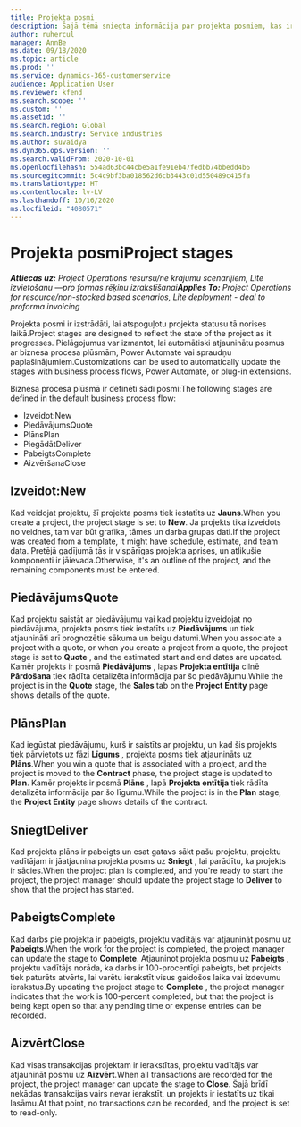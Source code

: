 ```yaml
---
title: Projekta posmi
description: Šajā tēmā sniegta informācija par projekta posmiem, kas ir pieejami Microsoft Dynamics Project Operations.
author: ruhercul
manager: AnnBe
ms.date: 09/18/2020
ms.topic: article
ms.prod: ''
ms.service: dynamics-365-customerservice
audience: Application User
ms.reviewer: kfend
ms.search.scope: ''
ms.custom: ''
ms.assetid: ''
ms.search.region: Global
ms.search.industry: Service industries
ms.author: suvaidya
ms.dyn365.ops.version: ''
ms.search.validFrom: 2020-10-01
ms.openlocfilehash: 554ad63bc44cbe5a1fe91eb47fedbb74bbedd4b6
ms.sourcegitcommit: 5c4c9bf3ba018562d6cb3443c01d550489c415fa
ms.translationtype: HT
ms.contentlocale: lv-LV
ms.lasthandoff: 10/16/2020
ms.locfileid: "4080571"
---
```

# <a name="project-stages"></a><span data-ttu-id="34152-103">Projekta posmi</span><span class="sxs-lookup"><span data-stu-id="34152-103">Project stages</span></span>

<span data-ttu-id="34152-104">_**Attiecas uz:** Project Operations resursu/ne krājumu scenārijiem, Lite izvietošanu —pro formas rēķinu izrakstīšanai_</span><span class="sxs-lookup"><span data-stu-id="34152-104">_**Applies To:** Project Operations for resource/non-stocked based scenarios, Lite deployment - deal to proforma invoicing_</span></span>

<span data-ttu-id="34152-105">Projekta posmi ir izstrādāti, lai atspoguļotu projekta statusu tā norises laikā.</span><span class="sxs-lookup"><span data-stu-id="34152-105">Project stages are designed to reflect the state of the project as it progresses.</span></span> <span data-ttu-id="34152-106">Pielāgojumus var izmantot, lai automātiski atjauninātu posmus ar biznesa procesa plūsmām, Power Automate vai spraudņu paplašinājumiem.</span><span class="sxs-lookup"><span data-stu-id="34152-106">Customizations can be used to automatically update the stages with business process flows, Power Automate, or plug-in extensions.</span></span>

<span data-ttu-id="34152-107">Biznesa procesa plūsmā ir definēti šādi posmi:</span><span class="sxs-lookup"><span data-stu-id="34152-107">The following stages are defined in the default business process flow:</span></span>

- <span data-ttu-id="34152-108">Izveidot:</span><span class="sxs-lookup"><span data-stu-id="34152-108">New</span></span>
- <span data-ttu-id="34152-109">Piedāvājums</span><span class="sxs-lookup"><span data-stu-id="34152-109">Quote</span></span>
- <span data-ttu-id="34152-110">Plāns</span><span class="sxs-lookup"><span data-stu-id="34152-110">Plan</span></span>
- <span data-ttu-id="34152-111">Piegādāt</span><span class="sxs-lookup"><span data-stu-id="34152-111">Deliver</span></span>
- <span data-ttu-id="34152-112">Pabeigts</span><span class="sxs-lookup"><span data-stu-id="34152-112">Complete</span></span>
- <span data-ttu-id="34152-113">Aizvēršana</span><span class="sxs-lookup"><span data-stu-id="34152-113">Close</span></span> 

## <a name="new"></a><span data-ttu-id="34152-114">Izveidot:</span><span class="sxs-lookup"><span data-stu-id="34152-114">New</span></span>

<span data-ttu-id="34152-115">Kad veidojat projektu, šī projekta posms tiek iestatīts uz **Jauns**.</span><span class="sxs-lookup"><span data-stu-id="34152-115">When you create a project, the project stage is set to **New**.</span></span> <span data-ttu-id="34152-116">Ja projekts tika izveidots no veidnes, tam var būt grafika, tāmes un darba grupas dati.</span><span class="sxs-lookup"><span data-stu-id="34152-116">If the project was created from a template, it might have schedule, estimate, and team data.</span></span> <span data-ttu-id="34152-117">Pretējā gadījumā tās ir vispārīgas projekta aprises, un atlikušie komponenti ir jāievada.</span><span class="sxs-lookup"><span data-stu-id="34152-117">Otherwise, it's an outline of the project, and the remaining components must be entered.</span></span>

## <a name="quote"></a><span data-ttu-id="34152-118">Piedāvājums</span><span class="sxs-lookup"><span data-stu-id="34152-118">Quote</span></span>

<span data-ttu-id="34152-119">Kad projektu saistāt ar piedāvājumu vai kad projektu izveidojat no piedāvājuma, projekta posms tiek iestatīts uz **Piedāvājums** un tiek atjaunināti arī prognozētie sākuma un beigu datumi.</span><span class="sxs-lookup"><span data-stu-id="34152-119">When you associate a project with a quote, or when you create a project from a quote, the project stage is set to **Quote** , and the estimated start and end dates are updated.</span></span> <span data-ttu-id="34152-120">Kamēr projekts ir posmā **Piedāvājums** , lapas **Projekta entītija** cilnē **Pārdošana** tiek rādīta detalizēta informācija par šo piedāvājumu.</span><span class="sxs-lookup"><span data-stu-id="34152-120">While the project is in the **Quote** stage, the **Sales** tab on the **Project Entity** page shows details of the quote.</span></span>

## <a name="plan"></a><span data-ttu-id="34152-121">Plāns</span><span class="sxs-lookup"><span data-stu-id="34152-121">Plan</span></span>

<span data-ttu-id="34152-122">Kad iegūstat piedāvājumu, kurš ir saistīts ar projektu, un kad šis projekts tiek pārvietots uz fāzi **Līgums** , projekta posms tiek atjaunināts uz **Plāns**.</span><span class="sxs-lookup"><span data-stu-id="34152-122">When you win a quote that is associated with a project, and the project is moved to the **Contract** phase, the project stage is updated to **Plan**.</span></span> <span data-ttu-id="34152-123">Kamēr projekts ir posmā **Plāns** , lapā **Projekta entītija** tiek rādīta detalizēta informācija par šo līgumu.</span><span class="sxs-lookup"><span data-stu-id="34152-123">While the project is in the **Plan** stage, the **Project Entity** page shows details of the contract.</span></span>

## <a name="deliver"></a><span data-ttu-id="34152-124">Sniegt</span><span class="sxs-lookup"><span data-stu-id="34152-124">Deliver</span></span>

<span data-ttu-id="34152-125">Kad projekta plāns ir pabeigts un esat gatavs sākt pašu projektu, projektu vadītājam ir jāatjaunina projekta posms uz **Sniegt** , lai parādītu, ka projekts ir sācies.</span><span class="sxs-lookup"><span data-stu-id="34152-125">When the project plan is completed, and you're ready to start the project, the project manager should update the project stage to **Deliver** to show that the project has started.</span></span>

## <a name="complete"></a><span data-ttu-id="34152-126">Pabeigts</span><span class="sxs-lookup"><span data-stu-id="34152-126">Complete</span></span> 

<span data-ttu-id="34152-127">Kad darbs pie projekta ir pabeigts, projektu vadītājs var atjaunināt posmu uz **Pabeigts**.</span><span class="sxs-lookup"><span data-stu-id="34152-127">When the work for the project is completed, the project manager can update the stage to **Complete**.</span></span> <span data-ttu-id="34152-128">Atjauninot projekta posmu uz **Pabeigts** , projektu vadītājs norāda, ka darbs ir 100-procentīgi pabeigts, bet projekts tiek paturēts atvērts, lai varētu ierakstīt visus gaidošos laika vai izdevumu ierakstus.</span><span class="sxs-lookup"><span data-stu-id="34152-128">By updating the project stage to **Complete** , the project manager indicates that the work is 100-percent completed, but that the project is being kept open so that any pending time or expense entries can be recorded.</span></span>

## <a name="close"></a><span data-ttu-id="34152-129">Aizvērt</span><span class="sxs-lookup"><span data-stu-id="34152-129">Close</span></span>

<span data-ttu-id="34152-130">Kad visas transakcijas projektam ir ierakstītas, projektu vadītājs var atjaunināt posmu uz **Aizvērt**.</span><span class="sxs-lookup"><span data-stu-id="34152-130">When all transactions are recorded for the project, the project manager can update the stage to **Close**.</span></span> <span data-ttu-id="34152-131">Šajā brīdī nekādas transakcijas vairs nevar ierakstīt, un projekts ir iestatīts uz tikai lasāmu.</span><span class="sxs-lookup"><span data-stu-id="34152-131">At that point, no transactions can be recorded, and the project is set to read-only.</span></span>

